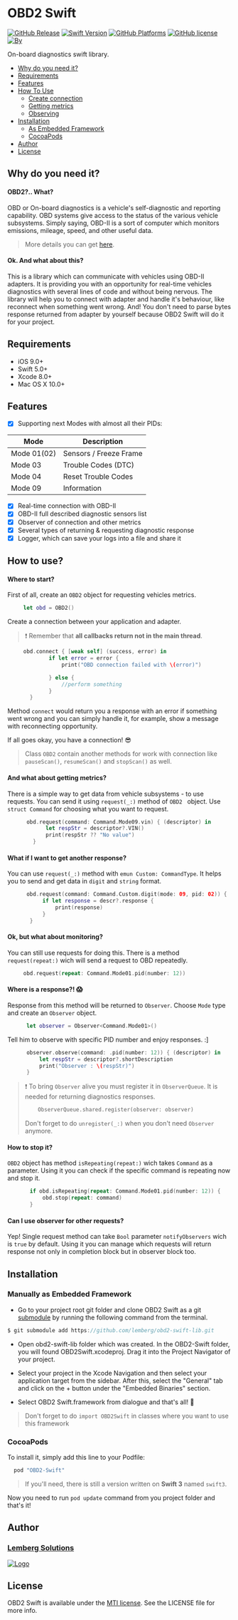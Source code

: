 # OBD2 Swift

[![GitHub Release](https://img.shields.io/badge/release-none-red.svg)](https://github.com/lemberg/obd2-swift-lib)
[![Swift Version](https://img.shields.io/badge/Swift-4.0%2B-orange.svg?style=flat)](https://github.com/lemberg/obd2-swift-lib) 
[![GitHub Platforms](https://img.shields.io/badge/platform-ios%20%7C%20macos%20-brightgreen.svg)](https://github.com/lemberg/obd2-swift-lib)
[![GitHub license](https://img.shields.io/badge/license-MIT-lightgrey.svg)](https://github.com/lemberg/obd2-swift-lib/blob/dev/LICENSE) 
[![By](https://img.shields.io/badge/By-Lemberg%20Solutions%20Limited-blue.svg?style=flat)](http://cocoapods.org/pods/PermissionsService)

On-board diagnostics swift library. 

* [Why do you need it?](https://github.com/lemberg/obd2-swift-lib#why-you-need-it)
* [Requirements](https://github.com/lemberg/obd2-swift-lib#requirements)
* [Features](https://github.com/lemberg/obd2-swift-lib#features)
* [How To Use](https://github.com/lemberg/obd2-swift-lib#how-to-use)
   * [Create connection](https://github.com/lemberg/obd2-swift-lib#where-to-start)
   * [Getting metrics](https://github.com/lemberg/obd2-swift-lib#and-what-about-getting-metrics)
   * [Observing](https://github.com/lemberg/obd2-swift-lib#ok-but-what-about-monitoring)
* [Installation](https://github.com/lemberg/obd2-swift-lib#installation)
   * [As Embedded Framework](https://github.com/lemberg/obd2-swift-lib#manually-as-embedded-framework)
   * [CocoaPods](https://github.com/lemberg/obd2-swift-lib#cocoapods)
* [Author](https://github.com/lemberg/obd2-swift-lib#author)
* [License](https://github.com/lemberg/obd2-swift-lib#license)

## Why do you need it?

#### OBD2?.. What?
OBD or On-board diagnostics is a vehicle's self-diagnostic and reporting capability. OBD systems give access to the status of the various vehicle subsystems. 
Simply saying, OBD-II is a sort of computer which monitors emissions, mileage, speed, and other useful data.
 
> More details you can get [here](https://en.wikipedia.org/wiki/On-board_diagnostics). 

#### Ok. And what about this?

This is a library which can communicate with vehicles using OBD-II adapters. It is providing you with an opportunity for real-time vehicles diagnostics with several lines of code and without being nervous. The library will help you to connect with adapter and handle it's behaviour, like reconnect when something went wrong. And! You don't need to parse bytes response returned from adapter by yourself because OBD2 Swift will do it for your project. 

## Requirements

- iOS 9.0+
- Swift 5.0+
- Xcode 8.0+
- Mac OS X 10.0+ 

## Features

- [x] Supporting next Modes with almost all their PIDs:

Mode | Description
-----| -----------
Mode 01(02) | Sensors / Freeze Frame
Mode 03 | Trouble Codes (DTC)
Mode 04 | Reset Trouble Codes
Mode 09 | Information
 
- [x] Real-time connection with OBD-II
- [x] OBD-II full described diagnostic sensors list
- [x] Observer of connection and other metrics
- [x] Several types of returning & requesting diagnostic response
- [x] Logger, which can save your logs into a file and share it

## How to use? 

#### Where to start? 

First of all, create an `OBD2` object for requesting vehicles metrics. 

```swift
     let obd = OBD2()
```

Create a connection between your application and adapter. 

> :exclamation: Remember that **all callbacks return not in the main thread**.   

 ```swift
      obd.connect { [weak self] (success, error) in
              if let error = error {
                  print("OBD connection failed with \(error)")

              } else {
                  //perform something
              }
        }
```
Method `connect` would return you a response with an error if something went wrong and you can simply handle it, for example, show a message with reconnecting opportunity.  

If all goes okay, you have a connection! :sunglasses:

> Class `OBD2` contain another methods for work with connection like `pauseScan()`, `resumeScan()` and `stopScan()` as well.     

#### And what about getting metrics?

There is a simple way to get data from vehicle subsystems - to use requests. You can send it using `request(_:)` method of `OBD2 ` object. Use `struct Command` for choosing what you want to request. 

```swift
      obd.request(command: Command.Mode09.vin) { (descriptor) in
            let respStr = descriptor?.VIN()
            print(respStr ?? "No value")
        }
```

#### What if I want to get another response? 

You can use `request(_:)` method with `emun Custom: CommandType`. It helps you to send and get data in `digit` and `string` format. 

 ```swift
       obd.request(command: Command.Custom.digit(mode: 09, pid: 02)) { (descr) in
            if let response = descr?.response {
                print(response)
            } 
        }
```

#### Ok, but what about monitoring? 

You can still use requests for doing this. There is a method `request(repeat:)` wich will send a request to OBD repeatedly.  

 ```swift
      obd.request(repeat: Command.Mode01.pid(number: 12))
```

#### Where is a response?! :scream: 

Response from this method will be returned to `Observer`. Choose `Mode` type and create an `Observer` object.  

```swift
      let observer = Observer<Command.Mode01>()
```

Tell him to observe with specific PID number and enjoy responses. :]  

```swift
      observer.observe(command: .pid(number: 12)) { (descriptor) in
          let respStr = descriptor?.shortDescription
          print("Observer : \(respStr)")
      }
```

> :exclamation: To bring `Observer` alive you must register it in `ObserverQueue`. It is needed for returning diagnostics responses.  
>
> ```swift
>     ObserverQueue.shared.register(observer: observer)
>```
> Don't forget to do `unregister(_:)` when you don't need `Observer` anymore.  

#### How to stop it?

`OBD2` object has method `isRepeating(repeat:)` wich takes `Command` as a parameter. Using it you can check if the specific command is repeating now and stop it.

```swift
       if obd.isRepeating(repeat: Command.Mode01.pid(number: 12)) {
           obd.stop(repeat: command)
       } 
```

#### Can I use observer for other requests?

Yep! Single request method can take `Bool` parameter `notifyObservers` wich is `true` by default. Using it you can manage which requests will return response not only in completion block but in observer block too. 

## Installation

### Manually as Embedded Framework

* Go to your project root git folder and clone OBD2 Swift as a git [submodule](https://git-scm.com/docs/git-submodule) by running the following command from the terminal.

```swift
$ git submodule add https://github.com/lemberg/obd2-swift-lib.git
```

* Open obd2-swift-lib folder which was created. In the OBD2-Swift folder, you will found OBD2Swift.xcodeproj. Drag it into the Project Navigator of your project.

* Select your project in the Xcode Navigation and then select your application target from the sidebar. After this, select the "General" tab and click on the + button under the "Embedded Binaries" section.

* Select OBD2 Swift.framework from dialogue and that's all!  :tada:

> Don't forget to do `import OBD2Swift` in classes where you want to use this framework

### CocoaPods

To install it, simply add this line to your Podfile:

```swift
  pod "OBD2-Swift"
```

> If you'll need, there is still a version written on **Swift 3** named `swift3`. 

Now you need to run `pod update` command from you project folder and that's it!

## Author

### [Lemberg Solutions](http://lemberg.co.uk) 
[![Logo](http://lemberg.co.uk/sites/all/themes/lemberg/images/logo.png)](https://github.com/lemberg) 

## License

OBD2 Swift is available under the [MTI license](https://directory.fsf.org/wiki/License:MTI). See the LICENSE file for more info.

